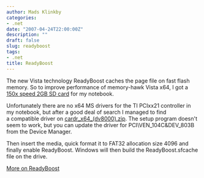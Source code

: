 ```yaml
---
author: Mads Klinkby
categories:
- .net
date: "2007-04-24T22:00:00Z"
description: ""
draft: false
slug: readyboost
tags:
- .net
title: ReadyBoost
---
```



The new Vista technology ReadyBoost caches the page file on fast flash memory. So to improve performance of memory-hawk Vista x64, I got a [ 150x speed 2GB SD card](http://www.transcendusa.com/products/ModDetail.asp?ModNo=87&LangNo=0) for my notebook.

Unfortunately there are no x64 MS drivers for the TI PCIxx21 controller in my notebook, but after a good deal of search I managed to find a compatible driver on [cardr_x64_(dv8000).zip](http://www.foxframes.net/download/cardr_x64_(dv8000).zip "cardr_x64_(dv8000).zip"). The setup program doesn't seem to work, but you can update the driver for PCI\VEN_104C&DEV_803B from the Device Manager.

Then insert the media, quick format it to FAT32 allocation size 4096 and finally enable ReadyBoost. Windows will then build the ReadyBoost.sfcache file on the drive.

[ More on ReadyBoost](http://blogs.msdn.com/tomarcher/archive/2006/06/02/615199.aspx)

